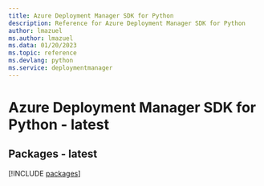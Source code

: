 ```yaml
---
title: Azure Deployment Manager SDK for Python
description: Reference for Azure Deployment Manager SDK for Python
author: lmazuel
ms.author: lmazuel
ms.data: 01/20/2023
ms.topic: reference
ms.devlang: python
ms.service: deploymentmanager
---
```

# Azure Deployment Manager SDK for Python - latest
## Packages - latest
[!INCLUDE [packages](deployment-manager-index.md)]